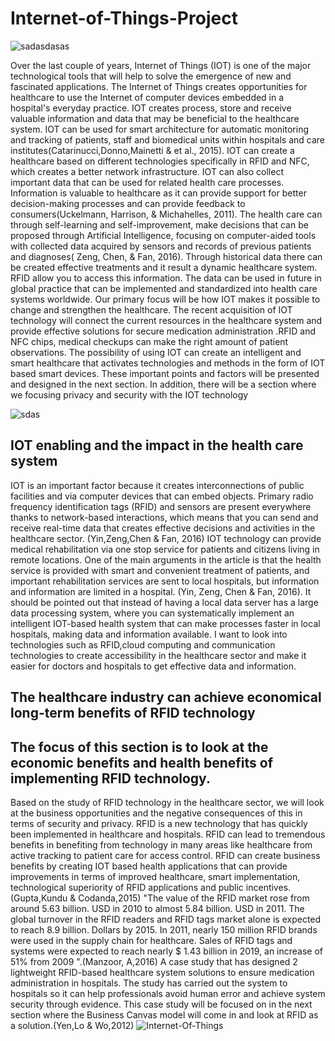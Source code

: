 # Internet-of-Things-Project
![sadasdasas](https://user-images.githubusercontent.com/14542118/95399831-604dd000-0909-11eb-8f0e-aff70c9a474e.jpg)

Over the last couple of years, Internet of Things (IOT) is one of the major technological tools that
will help to solve the emergence of new and fascinated applications. The Internet of Things creates
opportunities for healthcare to use the Internet of computer devices embedded in a hospital's
everyday practice. IOT creates process, store and receive valuable information and data that may be
beneficial to the healthcare system. IOT can be used for smart architecture for automatic
monitoring and tracking of patients, staff and biomedical units within hospitals and care
institutes(Catarinucci,Donno,Mainetti & et al., 2015).
IOT can create a healthcare based on different technologies specifically in RFID and NFC, which
creates a better network infrastructure. IOT can also collect important data that can be used for
related health care processes. Information is valuable to healthcare as it can provide support for
better decision-making processes and can provide feedback to consumers(Uckelmann, Harrison, &
Michahelles, 2011). The health care can through self-learning and self-improvement, make decisions
that can be proposed through Artificial Intelligence, focusing on computer-aided tools with collected
data acquired by sensors and records of previous patients and diagnoses( Zeng, Chen, & Fan, 2016).
Through historical data there can be created effective treatments and it result a dynamic healthcare
system. RFID allow you to access this information. The data can be used in future in global practice
that can be implemented and standardized into health care systems worldwide. Our primary focus
will be how IOT makes it possible to change and strengthen the healthcare.
The recent acquisition of IOT technology will connect the current resources in the healthcare system
and provide effective solutions for secure medication administration .RFID and NFC chips, medical
checkups can make the right amount of patient observations. The possibility of using IOT can create
an intelligent and smart healthcare that activates technologies and methods in the form of IOT based
smart devices. These important points and factors will be presented and designed in the next
section. In addition, there will be a section where we focusing privacy and security with the IOT
technology

![sdas](https://user-images.githubusercontent.com/14542118/95399800-4ca26980-0909-11eb-9987-1306033a8647.jpg)

## IOT enabling and the impact in the health care system
IOT is an important factor because it creates interconnections of public facilities and via computer
devices that can embed objects.
Primary radio frequency identification tags (RFID) and sensors are present everywhere thanks to
network-based interactions, which means that you can send and receive real-time data that creates
effective decisions and activities in the healthcare sector. (Yin,Zeng,Chen & Fan, 2016)
IOT technology can provide medical rehabilitation via one stop service for patients and citizens living
in remote locations.
One of the main arguments in the article is that the health service is provided with smart and
convenient treatment of patients, and important rehabilitation services are sent to local hospitals,
but information and information are limited in a hospital. (Yin, Zeng, Chen & Fan, 2016). It should be
pointed out that instead of having a local data server has a large data processing system, where you
can systematically implement an intelligent IOT-based health system that can make processes faster
in local hospitals, making data and information available.
I want to look into technologies such as RFID,cloud computing and communication technologies to
create accessibility in the healthcare sector and make it easier for doctors and hospitals to get
effective data and information.


## The healthcare industry can achieve economical long-term benefits of RFID technology
 ## The focus of this section is to look at the economic benefits and health benefits of implementing RFID technology.
Based on the study of RFID technology in the healthcare sector, we will look at the business
opportunities and the negative consequences of this in terms of security and privacy.
RFID is a new technology that has quickly been implemented in healthcare and hospitals. RFID can
lead to tremendous benefits in benefiting from technology in many areas like healthcare from active
tracking to patient care for access control. RFID can create business benefits by creating IOT based
health applications that can provide improvements in terms of improved healthcare, smart
implementation, technological superiority of RFID applications and public incentives.
(Gupta,Kundu & Codanda,2015)
"The value of the RFID market rose from around 5.63 billion. USD in 2010 to almost 5.84 billion. USD
in 2011. The global turnover in the RFID readers and RFID tags market alone is expected to reach 8.9
billion. Dollars by 2015. In 2011, nearly 150 million RFID brands were used in the supply chain for
healthcare. Sales of RFID tags and systems were expected to reach nearly $ 1.43 billion in 2019, an
increase of 51% from 2009 ".(Manzoor, A,2016)
A case study that has designed 2 lightweight RFID-based healthcare system solutions to ensure
medication administration in hospitals. The study has carried out the system to hospitals so it can
help professionals avoid human error and achieve system security through evidence. This case study
will be focused on in the next section where the Business Canvas model will come in and look at RFID
as a solution.(Yen,Lo & Wo,2012)
![Internet-Of-Things](https://user-images.githubusercontent.com/14542118/95399904-968b4f80-0909-11eb-848f-9f4fa094d3bc.png)
